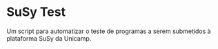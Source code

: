 # SuSy Test
Um script para automatizar o teste de programas
a serem submetidos à plataforma SuSy da Unicamp.